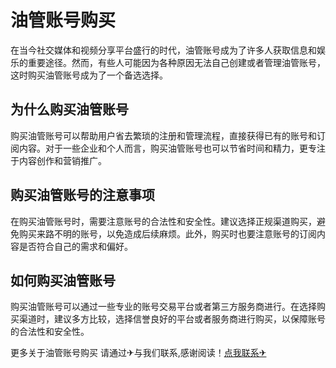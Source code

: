 # 油管账号购买

在当今社交媒体和视频分享平台盛行的时代，油管账号成为了许多人获取信息和娱乐的重要途径。然而，有些人可能因为各种原因无法自己创建或者管理油管账号，这时购买油管账号成为了一个备选选择。

## 为什么购买油管账号

购买油管账号可以帮助用户省去繁琐的注册和管理流程，直接获得已有的账号和订阅内容。对于一些企业和个人而言，购买油管账号也可以节省时间和精力，更专注于内容创作和营销推广。

## 购买油管账号的注意事项

在购买油管账号时，需要注意账号的合法性和安全性。建议选择正规渠道购买，避免购买来路不明的账号，以免造成后续麻烦。此外，购买时也要注意账号的订阅内容是否符合自己的需求和偏好。

## 如何购买油管账号

购买油管账号可以通过一些专业的账号交易平台或者第三方服务商进行。在选择购买渠道时，建议多方比较，选择信誉良好的平台或者服务商进行购买，以保障账号的合法性和安全性。

更多关于油管账号购买 请通过✈与我们联系,感谢阅读！[点我联系✈](https://faq.G208.com)